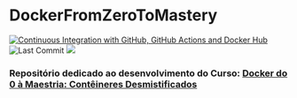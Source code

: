 # DockerFromZeroToMastery

[![Continuous Integration with GitHub, GitHub Actions and Docker Hub](https://github.com/guikuhnen/DockerFromZeroToMastery/actions/workflows/main.yml/badge.svg)](https://github.com/guikuhnen/DockerFromZeroToMastery/actions/workflows/main.yml)
![Last Commit](https://img.shields.io/github/last-commit/guikuhnen/DockerFromZeroToMastery)
<a href="https://hub.docker.com/search?q=guijkuhnen&type=image"><img src="https://img.shields.io/badge/DockerHub-guijkuhnen-blue"/></a>

### Repositório dedicado ao desenvolvimento do Curso: [Docker do 0 à Maestria: Contêineres Desmistificados](https://www.udemy.com/course/docker-do-zero-a-maestria-conteinerizacao-desmistificada/)

<br/>

